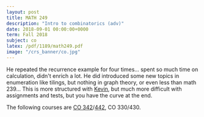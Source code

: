 ```yaml
---
layout: post
title: MATH 249
description: "Intro to combinatorics (adv)"
date: 2018-09-01 00:00:00+0000
term: Fall 2018
subject: co
latex: /pdf/1189/math249.pdf
image: "/crs_banner/co.jpg"
---
```


He repeated the recurrence example for four times... spent so much time on calculation, didn't enrich a lot. He did introduced some new topics in enumeration like tilings, but nothing in graph theory, or even less than math 239... This is more structured with [Kevin](http://www.math.uwaterloo.ca/~kpurbhoo/), but much more difficult with assignments and tests, but you have the curve at the end.


The following courses are [CO 342](/co342)/[442](/co442), CO 330/430.
